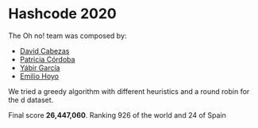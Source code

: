 # Hashcode 2020

The Oh no! team was composed by:

- [David Cabezas](https://github.com/dcabezas98/)
- [Patricia Córdoba](https://github.com/patriciacorhid)
- [Yábir García](github.com/yabirgb/)
- [Emilio Hoyo](https://github.com/emilio98)

We tried a greedy algorithm with different heuristics and a round
robin for the d dataset.

Final score **26,447,060**. Ranking 926 of the world and 24 of Spain
